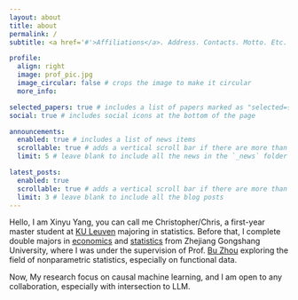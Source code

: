 ```yaml
---
layout: about
title: about
permalink: /
subtitle: <a href='#'>Affiliations</a>. Address. Contacts. Motto. Etc.

profile:
  align: right
  image: prof_pic.jpg
  image_circular: false # crops the image to make it circular
  more_info:

selected_papers: true # includes a list of papers marked as "selected={true}"
social: true # includes social icons at the bottom of the page

announcements:
  enabled: true # includes a list of news items
  scrollable: true # adds a vertical scroll bar if there are more than 3 news items
  limit: 5 # leave blank to include all the news in the `_news` folder

latest_posts:
  enabled: true
  scrollable: true # adds a vertical scroll bar if there are more than 3 new posts items
  limit: 3 # leave blank to include all the blog posts
---
```


Hello, I am Xinyu Yang, you can call me Christopher/Chris, a first-year master student at [KU Leuven](https://lstat.kuleuven.be/) majoring in statistics. Before that, I complete double majors in [economics](https://econet.zjgsu.edu.cn/) and [statistics](http://tjjy.zjgsu.edu.cn/) from Zhejiang Gongshang University, where I was under the supervision of Prof. [Bu Zhou](http://tjjy.zjgsu.edu.cn/show.asp?newid=6969) exploring the field of nonparametric statistics, especially on functional data. 

Now, My research focus on causal machine learning, and I am open to any collaboration, especially with intersection to LLM. 


